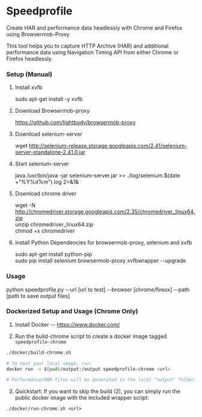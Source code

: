 # Speedprofile
Create HAR and performance data headlessly with Chrome and Firefox using Browsermob-Proxy

This tool helps you to capture HTTP Archive (HAR) and additional performance data using Navigation Timing API from either Chrome or Firefox headlessly.

### Setup (Manual)

1. Install xvfb

   sudo apt-get install -y xvfb
   
2. Download Browsermob-proxy

   https://github.com/lightbody/browsermob-proxy

3. Download selenium-server

   wget http://selenium-release.storage.googleapis.com/2.41/selenium-server-standalone-2.41.0.jar
 
4. Start selenium-server

   java /usr/bin/java -jar selenium-server.jar >> ./log/selenium.$(date +"%Y%d%m").log 2>&1&
 
5. Download chrome driver
   
   wget -N http://chromedriver.storage.googleapis.com/2.35/chromedriver_linux64.zip  
   unzip chromedriver_linux64.zip  
   chmod +x chromedriver

6. Install Python Dependencies for browsermob-proxy, selenium and xvfb

   sudo apt-get install python-pip  
   sudo pip install selenium browsermob-proxy xvfbwrapper --upgrade  

### Usage

python speedprofile.py --url [url to test] --browser [chrome/fireox] --path [path to save output files]


### Dockerized Setup and Usage (Chrome Only)

1. Install Docker -- https://www.docker.com/

2. Run the build-chrome script to create a docker image tagged `speedprofile-chrome`

```sh
./docker/build-chrome.sh

# To test your local image, run:
docker run -v $(pwd)/output:/output speedprofile-chrome <url>

# Performance/HAR files will be generated in the local "output" folder.
```

3. Quickstart: If you want to skip the build (2), you can simply run the public docker image with the included wrapper script:

```
./docker/run-chrome.sh <url>
```
